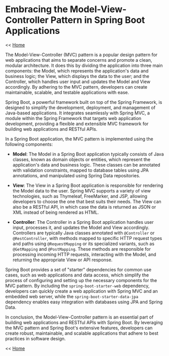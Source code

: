 # Embracing the Model-View-Controller Pattern in Spring Boot Applications

<< [Home](README.md)

The Model-View-Controller (MVC) pattern is a popular design pattern for web applications that aims to separate concerns and promote a clean, modular architecture. It does this by dividing the application into three main components: the Model, which represents the application's data and business logic; the View, which displays the data to the user; and the Controller, which handles user input and updates the Model and View accordingly. By adhering to the MVC pattern, developers can create maintainable, scalable, and testable applications with ease.

Spring Boot, a powerful framework built on top of the Spring Framework, is designed to simplify the development, deployment, and management of Java-based applications. It integrates seamlessly with Spring MVC, a module within the Spring Framework that targets web application development, providing a flexible and extensible MVC framework for building web applications and RESTful APIs.

In a Spring Boot application, the MVC pattern is implemented using the following components:

* **Model**: The Model in a Spring Boot application typically consists of Java classes, known as domain objects or entities, which represent the application's data and business logic. These classes can be annotated with validation constraints, mapped to database tables using JPA annotations, and manipulated using Spring Data repositories.

* **View**: The View in a Spring Boot application is responsible for rendering the Model data to the user. Spring MVC supports a variety of view technologies, such as Thymeleaf, FreeMarker, and JSP, allowing developers to choose the one that best suits their needs. The View can also be a RESTful API, in which case the data is returned as JSON or XML instead of being rendered as HTML.

* **Controller**: The Controller in a Spring Boot application handles user input, processes it, and updates the Model and View accordingly. Controllers are typically Java classes annotated with `@Controller` or `@RestController`, with methods mapped to specific HTTP request types and paths using `@RequestMapping` or its specialized variants, such as `@GetMapping` and `@PostMapping`. These methods are responsible for processing incoming HTTP requests, interacting with the Model, and returning the appropriate View or API response.

Spring Boot provides a set of "starter" dependencies for common use cases, such as web applications and data access, which simplify the process of configuring and setting up the necessary components for the MVC pattern. By including the `spring-boot-starter-web` dependency, developers can quickly create a web application with Spring MVC and an embedded web server, while the `spring-boot-starter-data-jpa` dependency enables easy integration with databases using JPA and Spring Data.

In conclusion, the Model-View-Controller pattern is an essential part of building web applications and RESTful APIs with Spring Boot. By leveraging the MVC pattern and Spring Boot's extensive features, developers can create robust, maintainable, and scalable applications that adhere to best practices in software design.




<< [Home](README.md)